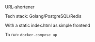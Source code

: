 URL-shortener

Tech stack: Golang/PostgreSQL/Redis

With a static index.html as simple frontend

To run: `docker-compose up`
